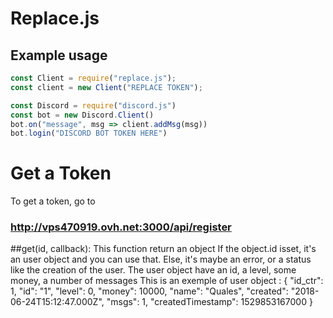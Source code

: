 # Replace.js

## Example usage
```js
const Client = require("replace.js");
const client = new Client("REPLACE TOKEN");

const Discord = require("discord.js")
const bot = new Discord.Client()
bot.on("message", msg => client.addMsg(msg))
bot.login("DISCORD BOT TOKEN HERE")

```

# Get a Token
To get a token, go to 
### http://vps470919.ovh.net:3000/api/register

##get(id, callback):
This function return an object
If the object.id isset, it's an user object and you can use that.
Else, it's maybe an error, or a status like the creation of the user.
The user object have an id, a level, some money, a number of messages
This is an exemple of user object : 
{
    "id_ctr": 1,
    "id": "1",
    "level": 0,
    "money": 10000,
    "name": "Quales",
    "created": "2018-06-24T15:12:47.000Z",
    "msgs": 1,
    "createdTimestamp": 1529853167000
}
